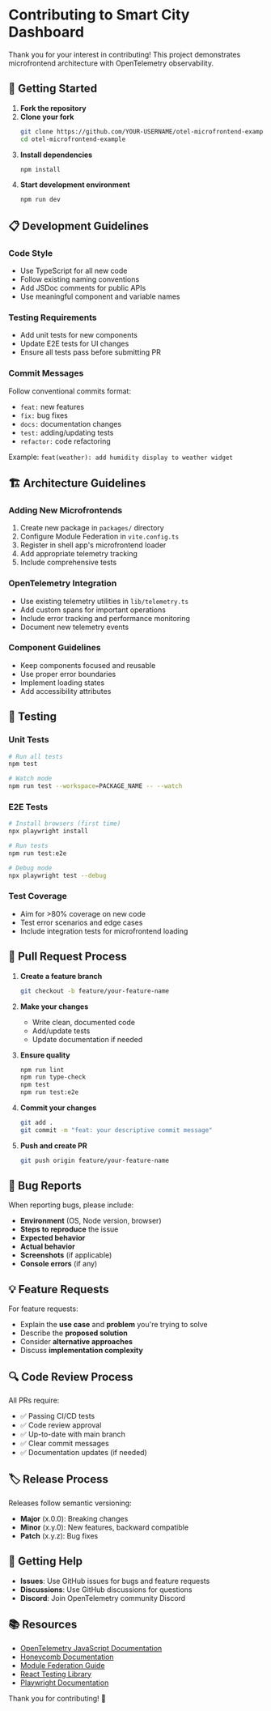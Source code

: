 # Contributing to Smart City Dashboard

Thank you for your interest in contributing! This project demonstrates microfrontend architecture with OpenTelemetry observability.

## 🚀 Getting Started

1. **Fork the repository**
2. **Clone your fork**
   ```bash
   git clone https://github.com/YOUR-USERNAME/otel-microfrontend-example.git
   cd otel-microfrontend-example
   ```
3. **Install dependencies**
   ```bash
   npm install
   ```
4. **Start development environment**
   ```bash
   npm run dev
   ```

## 📋 Development Guidelines

### Code Style
- Use TypeScript for all new code
- Follow existing naming conventions
- Add JSDoc comments for public APIs
- Use meaningful component and variable names

### Testing Requirements
- Add unit tests for new components
- Update E2E tests for UI changes
- Ensure all tests pass before submitting PR

### Commit Messages
Follow conventional commits format:
- `feat:` new features
- `fix:` bug fixes  
- `docs:` documentation changes
- `test:` adding/updating tests
- `refactor:` code refactoring

Example: `feat(weather): add humidity display to weather widget`

## 🏗️ Architecture Guidelines

### Adding New Microfrontends
1. Create new package in `packages/` directory
2. Configure Module Federation in `vite.config.ts`
3. Register in shell app's microfrontend loader
4. Add appropriate telemetry tracking
5. Include comprehensive tests

### OpenTelemetry Integration
- Use existing telemetry utilities in `lib/telemetry.ts`
- Add custom spans for important operations
- Include error tracking and performance monitoring
- Document new telemetry events

### Component Guidelines
- Keep components focused and reusable
- Use proper error boundaries
- Implement loading states
- Add accessibility attributes

## 🧪 Testing

### Unit Tests
```bash
# Run all tests
npm test

# Watch mode
npm run test --workspace=PACKAGE_NAME -- --watch
```

### E2E Tests
```bash
# Install browsers (first time)
npx playwright install

# Run tests
npm run test:e2e

# Debug mode
npx playwright test --debug
```

### Test Coverage
- Aim for >80% coverage on new code
- Test error scenarios and edge cases
- Include integration tests for microfrontend loading

## 📝 Pull Request Process

1. **Create a feature branch**
   ```bash
   git checkout -b feature/your-feature-name
   ```

2. **Make your changes**
   - Write clean, documented code
   - Add/update tests
   - Update documentation if needed

3. **Ensure quality**
   ```bash
   npm run lint
   npm run type-check
   npm test
   npm run test:e2e
   ```

4. **Commit your changes**
   ```bash
   git add .
   git commit -m "feat: your descriptive commit message"
   ```

5. **Push and create PR**
   ```bash
   git push origin feature/your-feature-name
   ```

## 🐛 Bug Reports

When reporting bugs, please include:
- **Environment** (OS, Node version, browser)
- **Steps to reproduce** the issue
- **Expected behavior**
- **Actual behavior**
- **Screenshots** (if applicable)
- **Console errors** (if any)

## 💡 Feature Requests

For feature requests:
- Explain the **use case** and **problem** you're trying to solve
- Describe the **proposed solution**
- Consider **alternative approaches**
- Discuss **implementation complexity**

## 🔍 Code Review Process

All PRs require:
- ✅ Passing CI/CD tests
- ✅ Code review approval
- ✅ Up-to-date with main branch
- ✅ Clear commit messages
- ✅ Documentation updates (if needed)

## 🏷️ Release Process

Releases follow semantic versioning:
- **Major** (x.0.0): Breaking changes
- **Minor** (x.y.0): New features, backward compatible
- **Patch** (x.y.z): Bug fixes

## 💬 Getting Help

- **Issues**: Use GitHub issues for bugs and feature requests
- **Discussions**: Use GitHub discussions for questions
- **Discord**: Join OpenTelemetry community Discord

## 📚 Resources

- [OpenTelemetry JavaScript Documentation](https://opentelemetry.io/docs/instrumentation/js/)
- [Honeycomb Documentation](https://docs.honeycomb.io/)
- [Module Federation Guide](https://module-federation.github.io/)
- [React Testing Library](https://testing-library.com/docs/react-testing-library/intro/)
- [Playwright Documentation](https://playwright.dev/docs/intro)

Thank you for contributing! 🎉